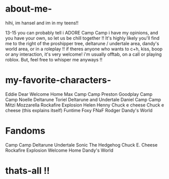 # about-me-
hihi, im hansel and im in my teens!!

13-15
you can probably tell i ADORE Camp Camp
i have my opinions, and you have your own, so let us be chill together !!
It's highly likely you'll find me to the right of the proshipper tree, deltarune / undertale area, dandy's world area, or in a roleplay !!
if theres anyone who wants to c+h, kiss, boop or any interaction, it's very welcome!
i'm usually offtab, on a call or playing roblox. But, feel free to whisper me anyways !!

# my-favorite-characters-
Eddie Dear Welcome Home
Max Camp Camp
Preston Goodplay Camp Camp
Noelle Deltarune
Toriel Deltarune and Undertale
Daniel Camp Camp
Mitzi Mozzarella Rockafire Explosion
Helen Henny Chuck e cheese
Chuck e cheese (this explains itself)
Funtime Foxy FNaF
Rodger Dandy's World

# Fandoms
Camp Camp
Deltarune
Undertale
Sonic The Hedgehog
Chuck E. Cheese
Rockafire Explosion
Welcome Home
Dandy's World

# thats-all !!
